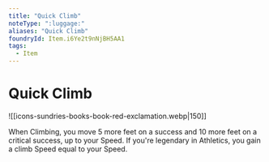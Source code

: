 ```yaml
---
title: "Quick Climb"
noteType: ":luggage:"
aliases: "Quick Climb"
foundryId: Item.i6Ye2t9nNjBH5AA1
tags:
  - Item
---
```


# Quick Climb
![[icons-sundries-books-book-red-exclamation.webp|150]]

When Climbing, you move 5 more feet on a success and 10 more feet on a critical success, up to your Speed. If you're legendary in Athletics, you gain a climb Speed equal to your Speed.
